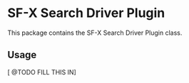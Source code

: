 # SF-X Search Driver Plugin

This package contains the SF-X Search Driver Plugin class.

## Usage
[ @TODO FILL THIS IN]
<!-- To use the plugin, simply instantiate it and register it with Core:

```js
const saytPlugin = new SaytPlugin(/* options */);
core.register(saytPlugin);
```
The plugin registers an instance of the [Sayt client](https://www.npmjs.com/package/sayt) with Core.

The SaytPlugin constructor can accept options to configure the exposed Sayt client. See the [SaytConfig interface](https://github.com/groupby/sayt-client/blob/develop/src/core/sayt.ts#L77) for available options. -->
